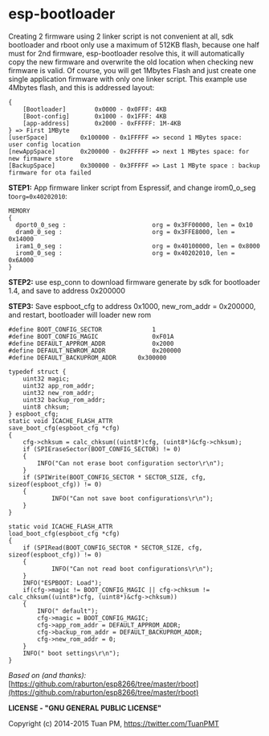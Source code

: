 **esp-bootloader**
==========
Creating 2 firmware using 2 linker script is not convenient at all, sdk bootloader and rboot only use a maximum of 512KB flash, because one half must for 2nd firmware, esp-bootloader resolve this, it will automatically copy the new firmware and overwrite the old location when checking new firmware is valid. Of course, you will get 1Mbytes Flash and just create one single application firmware with only one linker script.
This example use 4Mbytes flash, and this is addressed layout:

```
{	
	[Bootloader] 		0x0000 - 0x0FFF: 4KB
	[Boot-config]		0x1000 - 0x1FFF: 4KB
	[app-address] 		0x2000 - 0xFFFFF: 1M-4KB
} => First 1MByte
[userSpace]			0x100000 - 0x1FFFFF => second 1 MBytes space:  user config location
[newAppSpace]		0x200000 - 0x2FFFFF => next 1 MBytes space: for new firmawre store
[BackupSpace]		0x300000 - 0x3FFFFF => Last 1 MByte space : backup firmware for ota failed
```

**STEP1:** App firmware linker script from Espressif, and change irom0_o_seg to`org=0x40202010`:
```
MEMORY
{
  dport0_0_seg :                        org = 0x3FF00000, len = 0x10
  dram0_0_seg :                         org = 0x3FFE8000, len = 0x14000
  iram1_0_seg :                         org = 0x40100000, len = 0x8000
  irom0_0_seg :                         org = 0x40202010, len = 0x6A000
}
```
**STEP2:** use esp_conn to download firmware generate by sdk for bootloader 1.4, and save to address 0x200000

**STEP3:** Save espboot_cfg to address 0x1000, new_rom_addr = 0x200000, and restart, bootloader will loader new rom
```
#define BOOT_CONFIG_SECTOR 				1
#define BOOT_CONFIG_MAGIC 				0xF01A
#define DEFAULT_APPROM_ADDR				0x2000
#define DEFAULT_NEWROM_ADDR				0x200000
#define DEFAULT_BACKUPROM_ADDR 		0x300000

typedef struct {
	uint32 magic;
	uint32 app_rom_addr;
	uint32 new_rom_addr;
	uint32 backup_rom_addr;
	uint8 chksum;
} espboot_cfg;
static void ICACHE_FLASH_ATTR
save_boot_cfg(espboot_cfg *cfg)
{
	cfg->chksum = calc_chksum((uint8*)cfg, (uint8*)&cfg->chksum);
	if (SPIEraseSector(BOOT_CONFIG_SECTOR) != 0)
	{
		INFO("Can not erase boot configuration sector\r\n");
	}
	if (SPIWrite(BOOT_CONFIG_SECTOR * SECTOR_SIZE, cfg, sizeof(espboot_cfg)) != 0)
	{
			INFO("Can not save boot configurations\r\n");
	}
}

static void ICACHE_FLASH_ATTR
load_boot_cfg(espboot_cfg *cfg)
{
	if (SPIRead(BOOT_CONFIG_SECTOR * SECTOR_SIZE, cfg, sizeof(espboot_cfg)) != 0)
	{
			INFO("Can not read boot configurations\r\n");
	}
	INFO("ESPBOOT: Load");
	if(cfg->magic != BOOT_CONFIG_MAGIC || cfg->chksum != calc_chksum((uint8*)cfg, (uint8*)&cfg->chksum))
	{
		INFO(" default");
		cfg->magic = BOOT_CONFIG_MAGIC;
		cfg->app_rom_addr = DEFAULT_APPROM_ADDR;
		cfg->backup_rom_addr = DEFAULT_BACKUPROM_ADDR;
		cfg->new_rom_addr = 0;
	}
	INFO(" boot settings\r\n");
}

```

 
*Based on (and thanks):* [https://github.com/raburton/esp8266/tree/master/rboot](https://github.com/raburton/esp8266/tree/master/rboot)


**LICENSE - "GNU GENERAL PUBLIC LICENSE"**

Copyright (c) 2014-2015 Tuan PM, https://twitter.com/TuanPMT
